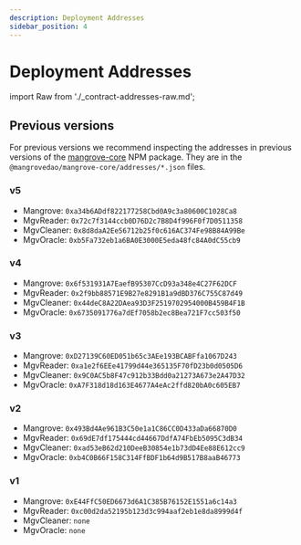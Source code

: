 ```yaml
---
description: Deployment Addresses
sidebar_position: 4
---
```


# Deployment Addresses

import Raw from './_contract-addresses-raw.md';

<Raw components={props.components} />

## Previous versions

For previous versions we recommend inspecting the addresses in previous versions of the [mangrove-core](https://www.npmjs.com/package/@mangrovedao/mangrove-core) NPM package. They are in the `@mangrovedao/mangrove-core/addresses/*.json` files.

### v5

* Mangrove: `0xa34b6ADdf822177258Cbd0A9c3a80600C1028Ca8`
* MgvReader: `0x72c7f3144ccb0D76D2c7B8D4f996F0f7D0511358`
* MgvCleaner: `0x8d8daA2Ee56712b25f0c616AC374Fe98B84A99Be`
* MgvOracle: `0xb5Fa732eb1a6BA0E3000E5eda48fc84A0dC55cb9`

### v4

* Mangrove: `0x6f531931A7EaefB95307CcD93a348e4C27F62DCF`
* MgvReader: `0x2f9bb88571E9B27e8291B1a9dBD376C755C87d49`
* MgvCleaner: `0x44deC8A22DAea93D3F2519702954000B459B4F1B`
* MgvOracle: `0x6735091776a7dEf7058b2ec8Bea721F7cc503f50`

### v3

* Mangrove: `0xD27139C60ED051b65c3AEe193BCABFfa1067D243`
* MgvReader: `0xa1e2f6EEe41799d44e365135F70fD23b0d0505D6`
* MgvCleaner: `0x9C0AC5b8F47c912b33Bdd0a21273A673e2A47D32`
* MgvOracle: `0xA7F318d18d163E4677A4eAc2ffd820bA0c605EB7`

### v2

* Mangrove: `0x493Bd4Ae961B3C50e1a1C86CC0D433aDa66870D0`
* MgvReader: `0x69dE7df175444cd44667DdfA74FbEb5095C3dB34`
* MgvCleaner: `0xad53eB62d210DeeB30854e1b73dD4Ee88E612cc9`
* MgvOracle: `0xb4C0B66F158C314FfBDF1b64d9B517B8aaB46773`

### v1

* Mangrove: `0xE44FfC50ED6673d6A1C385B76152E1551a6c14a3`
* MgvReader: `0xc00d2da52195b123d3c994aaf2eb1e8da8999d4f`
* MgvCleaner: `none`
* MgvOracle: `none`
